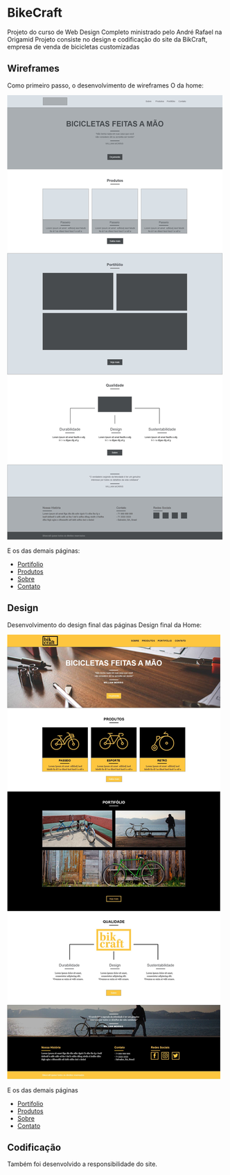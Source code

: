 # BikeCraft
Projeto do curso de Web Design Completo ministrado pelo André Rafael na Origamid
Projeto consiste no design e codificação do site da BikCraft, empresa de venda de bicicletas customizadas

## Wireframes
Como primeiro passo, o desenvolvimento de wireframes
O da home:

![Home](docs/wireframe/Home.jpg)

E os das demais páginas:

- [Portifolio](docs/wireframe/Portifolio.jpg)
- [Produtos](docs/wireframe/Produtos.jpg)
- [Sobre](docs/wireframe/Sobre.jpg)
- [Contato](docs/wireframe/Contato.jpg)

## Design
Desenvolvimento do design final das páginas
Design final da Home:

![Home](docs/design/Home.jpg)

E os das demais páginas

- [Portifolio](docs/design/Portifolio.jpg)
- [Produtos](docs/design/Produtos.jpg)
- [Sobre](docs/design/Sobre.jpg)
- [Contato](docs/design/Contato.jpg)

## Codificação
Também foi desenvolvido a responsibilidade do site.
